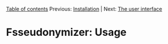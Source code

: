 [Table of contents](../tableOfContents.md) 
Previous: [Installation](../installation.md) | Next: [The user interface](../userInterface.md)

# Fsseudonymizer: Usage